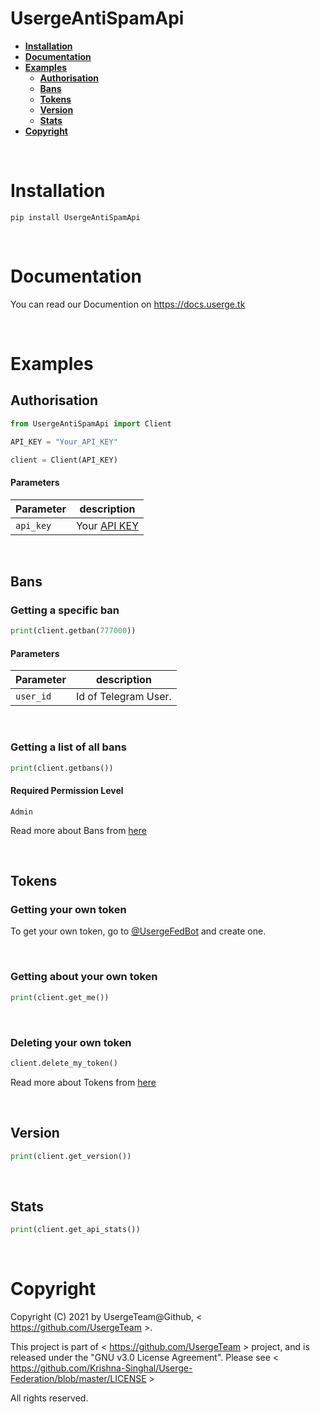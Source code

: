 # <b>UsergeAntiSpamApi</b>

- [<b>Installation</b>](#installation)
- [<b>Documentation</b>](#documentation)
- [<b>Examples</b>](#examples)
  - [<b>Authorisation</b>](#authorisation)
  - [<b>Bans</b>](#bans)
  - [<b>Tokens</b>](#tokens)
  - [<b>Version</b>](#version)
  - [<b>Stats</b>](#stats)
- [<b>Copyright</b>](#copyright)

<br>

# <b>Installation</b>

```shell
pip install UsergeAntiSpamApi
```

<br>

# <b>Documentation</b>

You can read our Documention on https://docs.userge.tk

<br>

# <b>Examples</b>

## <b>Authorisation</b>

```python
from UsergeAntiSpamApi import Client

API_KEY = "Your_API_KEY"

client = Client(API_KEY)
```

#### <b>Parameters</b>

Parameter | description
--------- | -----------
`api_key` | Your [API KEY](#getting-your-own-token)

<br>

## <b>Bans</b>

### <b>Getting a specific ban</b>

```python
print(client.getban(777000))
```

#### <b>Parameters</b>

Parameter | description
--------- | -----------
`user_id` | Id of Telegram User.

<br>

### <b>Getting a list of all bans</b>

```python
print(client.getbans())
```

#### <b>Required Permission Level</b>
`Admin`

Read more about Bans from [here](https://docs.userge.tk/#bans)

<br>

## <b>Tokens</b>

### <b>Getting your own token</b>

To get your own token, go to [@UsergeFedBot](https://t.me/UsergeFedBot) and create one.

<br>

### <b>Getting about your own token</b>

```python
print(client.get_me())
```

<br>

### <b>Deleting your own token</b>

```python
client.delete_my_token()
```

Read more about Tokens from [here](https://docs.userge.tk/#tokens)

<br>

## <b>Version</b>

```python
print(client.get_version())
```

<br>

## <b>Stats</b>

```python
print(client.get_api_stats())
```

<br>

# <b>Copyright</b>

Copyright (C) 2021 by UsergeTeam@Github, < https://github.com/UsergeTeam >.

This project is part of < https://github.com/UsergeTeam > project,
and is released under the "GNU v3.0 License Agreement".
Please see < https://github.com/Krishna-Singhal/Userge-Federation/blob/master/LICENSE >

All rights reserved.